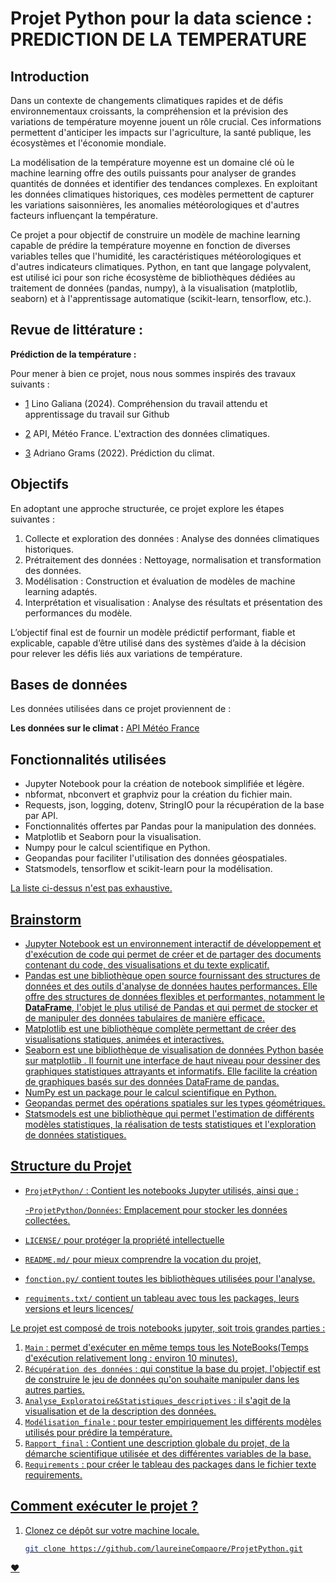 # Projet Python pour la data science : PREDICTION DE LA TEMPERATURE 
 

## Introduction


Dans un contexte de changements climatiques rapides et de défis environnementaux croissants, la compréhension et la prévision des variations de température moyenne jouent un rôle crucial. Ces informations permettent d'anticiper les impacts sur l'agriculture, la santé publique, les écosystèmes et l'économie mondiale.

La modélisation de la température moyenne est un domaine clé où le machine learning offre des outils puissants pour analyser de grandes quantités de données et identifier des tendances complexes. En exploitant les données climatiques historiques, ces modèles permettent de capturer les variations saisonnières, les anomalies météorologiques et d'autres facteurs influençant la température.

Ce projet a pour objectif de construire un modèle de machine learning capable de prédire la température moyenne en fonction de diverses variables telles que l'humidité, les caractéristiques météorologiques et d'autres indicateurs climatiques. Python, en tant que langage polyvalent, est utilisé ici pour son riche écosystème de bibliothèques dédiées au traitement de données (pandas, numpy), à la visualisation (matplotlib, seaborn) et à l'apprentissage automatique (scikit-learn, tensorflow, etc.).


## Revue de littérature : 

**Prédiction de la température :** 

Pour mener à bien ce projet, nous nous sommes inspirés des travaux suivants : 

- [1](https://pythonds.linogaliana.fr) Lino Galiana (2024). Compréhension du travail attendu et apprentissage du travail sur Github

- [2](https://public-api.meteofrance.fr/public/DPObs/v1/liste-stations) API, Météo France. L'extraction des données climatiques.

- [3](https://www.kaggle.com/code/adrianograms/climate-prediction) Adriano Grams (2022). Prédiction du climat.

## Objectifs

En adoptant une approche structurée, ce projet explore les étapes suivantes :

1. Collecte et exploration des données : Analyse des données climatiques historiques.
2. Prétraitement des données : Nettoyage, normalisation et transformation des données.
3. Modélisation : Construction et évaluation de modèles de machine learning adaptés.
4. Interprétation et visualisation : Analyse des résultats et présentation des performances du modèle.

L’objectif final est de fournir un modèle prédictif performant, fiable et explicable, capable d’être utilisé dans des systèmes d’aide à la décision pour relever les défis liés aux variations de température.


## Bases de données

Les données utilisées dans ce projet proviennent de  :

**Les données sur le climat :** [API Météo France](https://public-api.meteofrance.fr/public/DPObs/v1/liste-stations)

## Fonctionnalités utilisées

- Jupyter Notebook pour la création de notebook simplifiée et légère.
- nbformat, nbconvert et graphviz pour la création du fichier main.
- Requests, json, logging, dotenv, StringIO pour la récupération de la base par API. 
- Fonctionnalités offertes par Pandas pour la manipulation des données.
- Matplotlib et Seaborn pour la visualisation.
- Numpy pour le calcul scientifique en Python. 
- Geopandas pour faciliter l'utilisation des données géospatiales.
- Statsmodels, tensorflow et scikit-learn pour la modélisation.

<u> La liste ci-dessus n'est pas exhaustive. <u>

## Brainstorm

- [Jupyter Notebook](https://docs.jupyter.org/en/latest/) est un environnement interactif de développement et d'exécution de code qui permet de créer et de partager des documents contenant du code, des visualisations et du texte explicatif.
- [Pandas](https://pandas.pydata.org/docs/index.html) est une bibliothèque open source fournissant des structures de données et des outils d'analyse de données hautes performances. Elle offre des structures de données flexibles et performantes, notamment le **DataFrame**, l'objet le plus utilisé de Pandas et qui permet de stocker et de manipuler des données tabulaires de manière efficace. 
- [Matplotlib](https://matplotlib.org/stable/index.html) est une bibliothèque complète permettant de créer des visualisations statiques, animées et interactives.
- [Seaborn](https://seaborn.pydata.org/) est une bibliothèque de visualisation de données Python basée sur matplotlib . Il fournit une interface de haut niveau pour dessiner des graphiques statistiques attrayants et informatifs. Elle facilite la création de graphiques basés sur des données DataFrame de pandas.
- [NumPy](https://numpy.org/doc/) est un package pour le calcul scientifique en Python. 
- [Geopandas](https://geopandas.org/en/stable/) permet des opérations spatiales sur les types géométriques.
- [Statsmodels](https://www.statsmodels.org/stable/index.html) est une bibliothèque qui permet l'estimation de différents modèles statistiques, la réalisation de tests statistiques et l'exploration de données statistiques. 


## [Structure du Projet](https://pythonds.linogaliana.fr)

- `ProjetPython/` : Contient les notebooks Jupyter utilisés, ainsi que :

   -`ProjetPython/Données`: Emplacement pour stocker les données collectées.

- `LICENSE/` pour protéger la propriété intellectuelle
- `README.md/` pour mieux comprendre la vocation du projet,
- `fonction.py/` contient toutes les bibliothèques utilisées pour l'analyse.
- `requiments.txt/` contient un tableau avec tous les packages, leurs versions et leurs licences/

Le projet est composé de trois notebooks jupyter, soit trois grandes parties : 

1. `Main` : permet d'exécuter en même temps tous les NoteBooks(Temps d'exécution relativement long : environ 10 minutes).
2. `Récupération des données` : qui constitue la base du projet, l'objectif est de construire le jeu de données qu'on souhaite manipuler dans les autres parties.
3. `Analyse_Exploratoire&Statistiques_descriptives` : il s'agit de la visualisation et de la description des données.
4. `Modélisation_finale` : pour tester empiriquement les différents modèles utilisés pour prédire la température.
5. `Rapport_final` : Contient une description globale du projet, de la démarche scientifique utilisée et des différentes variables de la base.
6. `Requirements` : pour créer le tableau des packages dans le fichier texte requirements.

## Comment exécuter le projet ?

1. Clonez ce dépôt sur votre machine locale.

   ```bash
   git clone https://github.com/laureineCompaore/ProjetPython.git

&hearts;